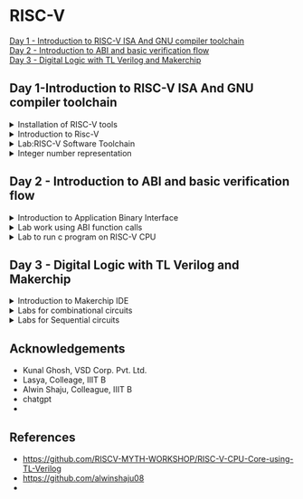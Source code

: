 # RISC-V  
[Day 1 - Introduction to RISC-V ISA And GNU compiler toolchain ](#day-1-introduction-to-risc-v-isa-and-gnu-compiler-toolchain)  
[Day 2 - Introduction to ABI and basic verification flow](#day-2---introduction-to-abi-and-basic-verification-flow)  
[Day 3 - Digital Logic with TL Verilog and Makerchip](#day-3---digital-logic-with-tl-verilog-and-makerchip)

## Day 1-Introduction to RISC-V ISA And GNU compiler toolchain 
 
<details> 
<summary> Installation of RISC-V tools</summary>  

Steps to install Risc-tools (linux)

```
git clone https://github.com/kunalg123/riscv_workshop_collaterals.git
cd riscv_workshop_collaterals
chmod +x run.sh
./run.sh

```

 Once you run it you will get make error. ignore it  and type the following command

 ```

cd ~/riscv_toolchain/iverilog/
git checkout --track -b v10-branch origin/v10-branch
git pull 
chmod 777 autoconf.sh 
./autoconf.sh 
./configure 
make
sudo make install

```

- To set the PATH variable in .bashrc

```

gedit .bashrc
#Instead of rachana put your username
export PATH="/home/rachana/riscv_toolchain/riscv64-unknown-elf-gcc-8.3.0-2019.08.0-x86_64-linux-ubuntu14/bin:$PATH"
#Type at last line # close the bashrc and type
source .bashrc

```

</details>  
<details>
 <summary>Introduction to Risc-V</summary>  
 The RISC-V Instruction Set Architecture (ISA) is an open and royalty-free instruction set architecture designed for use in computer processors. It is based on the principles of Reduced Instruction Set Computing (RISC), which aims to simplify the processor's instruction set, making it easier to design, implement, and optimize processors. Below is the list of instructions used in Risc-V:  
 
 1.Pseudo Instructions  
 2.Base integer instructions[RV64I]   
 3.Multiple extention instruction[RV64M]  
 4.Single and double floating point instruction (RV64F, RV64D)  
 5.Application binary instruction  
 6.Memory allocation and stack pointer  
 
</details>  
<details>
 <summary>Lab:RISC-V Software Toolchain</summary>  
 Let us take an example [sum1ton.c] to understand how to compile code using RISC-V GCC compiler.  
 
 ```  
 #include <stdio.h>
int main()
{
    int i, sum =0, n=5;
    for(i=1;i<=n;++i)
    {
        sum+=i;
    }
    printf("sum of numbers from 1 to %d is %d \n",n,sum);
    return 0;
}      
```  
Execute the above code using GCC compiler to ensure that the code do not have any issues:  

```  
gcc <filename>  
./a.out
```
Compiling the same code using RISC-V GCC compiler or simulator:  

```
riscv64-unknown-elf-gcc <compiler option -O1 ; Ofast> <ABI specifier -lp64; -lp32; -ilp32> <architecture specifier -rv64i ; -rv32i> -o <object filename> <C filename>
spike pk <object file>
```
Output of the compilation:  

![sum1ton_simulation](https://github.com/Rachanaka/RISC-V/blob/main/Images/sum1ton_simulation.png)  

To deassemble the object file:  

```
riscv64-unknown-elf-objdump -d <filename>  
```
Use the below command to scroll through the output of object file:  
 
```
riscv64-unknown-elf-objdump -d <filename> | less
```
Use the below command to debug using spike:  
```
spike -d pk sum1ton.o
```
Below are images of debug:  

  <img src="./Images/spike_debug.png" width="400">
  <img src="./Images/obj_debug.png" width="501"> 

</details>

<details>
 <summary>Integer number representation</summary>
 Maximum unsigned number that can be represented by riscv 64 bit is 18446744073709551615 i.e. (2^64 - 1) where as maximum and  minimum signed numbers that can be represented by riscv 64 bit is 9223372036854775807 and -9223372036854775808. The same can be verified using below program: 
 
```  
#include<stdio.h>
#include<math.h>
int main()
{
    long long int max=(long long int)(pow(2,63)-1);
    long long int min=(long long int)(pow(2,63)*-1);
    unsigned long long int unsigned_max=(unsigned long long int)(pow(2,64),-1);
    printf("Highest number represented by signed long long int is %lld \n",max);
    printf("Highest number represented by signed long long int is %lld \n",min);
    printf("Highest number represented by unsigned long long int is %llu \n",unsigned_max);
    return 0;
}
```

Output of the program:  

<img src="./Images/unsigned_signed.png">

</details>  

## Day 2 - Introduction to ABI and basic verification flow  
<details>
 <summary>Introduction to Application Binary Interface</summary>    
 
How does the ABI access the hardware resources? 
  - It uses different registers(32 in number) which are each of width `XLEN = 32 bit` for RV32 (~`XLEN = 64 for RV64`) . On a higher level of abstraction these registers are accessed by their respective ABI names.
  
 - In RISC-V architecture, the memories are byte addressable. The RISC-V belongs to the little endian memory addressing system.
  
  For base integer instructions there are broadly 3 types of of such registers:
  - I-type : For instructions having immediate values as operands.
  - R-type : For instructions having only registers as operands.
  - S-type : For instructions used for storing operations.
    
Below is the format of each of these instructions:  

![instruction_format](https://github.com/Rachana-Kaparthi/RISC-V/blob/main/Images/instruction_format.png)  
Below is the list of 32 registers and their ABI names:  
![ABI_registers](https://github.com/Rachana-Kaparthi/RISC-V/blob/main/Images/ABI_registers.png) 

</details>  
<details>  
 <summary>Lab work using ABI function calls</summary>  
 
We try to implement the same program "sum of numbers from 1 to n" in a different method by taking the advantage of ABI interface and function calls.
- There is the main C program containing the code for the summation of numbers from 1 to n.
- We modify it and through the C program we make some funtion calls to the Assembly Language Program trhough the registers a0 and a1.
- We write the assembly language program in the RISC-V ISA and do the computation.
- Finally we send back the final results through the register a0 to the C pogram to get the final output.
  
![](https://github.com/Rachana-Kaparthi/RISC-V/blob/main/Images/Block_diagram_for_C_to_assembly_code.JPG)

**Complete Algorithm Flowchart for running the C program using Assembly language**  
![](https://github.com/Rachana-Kaparthi/RISC-V/blob/main/Images/Algorithm_Flowchart_for_C_to_assembly_code.JPG)  

**Code of Modified custom C program and "load.S" Assembly language program**  

```
#include<stdio.h>
extern int load(int x,int y);
int main()
{
    int result=0, count=9;
    result = load(0x0,count+1);
    printf("sum of nubers from 1 to %d is %d\n",count,result);

}
```

```
.section .text
.global load
.type load, @function
load:
        add a4,a0,zero //initialize sum register a4 with 0x0
        add a2,a0,a1   //store count of 10 in register a2, register a1 is loaded with 0xA(decimal 10) from main
        add a3,a0,zero //initialize intermediate sum register a3 by 0 
loop:   add a4,a3,a4   //incremental addition
        addi a3,a3,1   //increment intermediate register by 1
        blt a3,a2,loop //if a3 < a2, branch to loop named <loop>
        add a0,a4,zero //store the final result to a0 so that it can be read by main program
        ret
```
  - Command used to compile the program is `riscv64-unknown-elf-gcc -Ofast -mabi=lp64 -march=rv64i -o 1to9_custom.o 1to9_custom.c load.S`. 
  - To view to disassemble and view the object file in readable format, we use `riscv64-unknown-elf-objdump -d 1to9_custom.o|less`.
  - To run we use spike which is a RISC-V simulator, following is the command `spike pk 1to9_custom.o`.
  
</details>  
<details>
 <summary>Lab to run c program on RISC-V CPU</summary>  
 
### List of Commands:
1. We clone the RISC-V workshop collaterals repository into our local machine:
`$git clone https://github.com/kunalg123/riscv_workshop_collaterals.git`

2. After downloading is complete, move inside the directory.
`$cd riscv_workshop_collaterals`

3. Move to the labs folder.
`$cd labs`

4. To list the contents of the directory, type : 
`$ls -ltr`

![](https://github.com/Rachana-Kaparthi/RISC-V/blob/main/Images/gitclone_riscv_collaterals.png) 

5. To view the RISC-V CPU code (for picorv32) written in Verilog :
`$vim picorv32.v` .  This contains the entire verilog netlist.

6. To view the testbench file:
`$vim testbench.v` .  This is where we read the hexfile. Scroll down to see the line : **$readmemh("firmware.hex",memory)**

![](https://github.com/Rachana-Kaparthi/RISC-V/blob/main/Images/firmware_file_called_inside_tesbench.png)  

7. To view the standard script of how do we create the hex file :
`$vim rv32im.sh` .  This file contains basically all the necessary set of scripts required to convert the C and Assembly code into hex file and load it into the memory, and then run it. 

8. In order to run this shell script file, we have to change the read/write/execute permissions.
`$chmod 777 rv32im.sh`

9. To run the  script file, type :
`./rv32im.sh`

10. To view the internals of the firmware hex files:
For 64-bit : `$vim firmware.hex`

![](https://github.com/Rachana-Kaparthi/RISC-V/blob/main/Images/firmware_hex_file.png)  

For 32-bit : `$vim firmware32.hex`  

![](https://github.com/Rachana-Kaparthi/RISC-V/blob/main/Images/firmware32_hex_file.png)

These files shows how the application software is converted into bitstreams and this firmware file is loaded into the memory through the testbench. This file is then processed by the RISC-V core and finally it displays the output results.

**Final Output after running shell script**  

![](https://github.com/Rachana-Kaparthi/RISC-V/blob/main/Images/final_output_day2.png)  

</details>

## Day 3 - Digital Logic with TL Verilog and Makerchip  
<details>
 <summary>Introduction to Makerchip IDE</summary>  
 Day 3 of the workshop included the following:

    1. Combinational logic in TL-Verilog using Makerchip
    2. Sequential and pipelined logic
    3. Validity
    4. Hierarchy


An introduction to TL-Verilog was done and we implemented basic combinational and sequential logic using the same.This day finally ended with an implementation of a sequential cyclic calculator. For this, Makerchip IDE, which is an open source tool developed by Redwood EDA has been utilised.
  
  TL-Verilog is an extension for System Verilog, moreover it acts as an higher level abstraction for System verilog which makes HDL implementation very easy and error free. Here we deal the design at a transaction level assuming the design as a pipeline, where inputs would be provided and output will be generated at the end of the pipeline. 
  
  **Advantages** : 
   - Code reduction , and thus less chances of being bug prone.
   - In pipelining ,the flip flops,registers and other staged signals are implied from the context. 
   - It is very easy to stage different sections without impacting the behaviour of the logic.
   - Validity feature which provides easier debugging, cleaner design, automated clock gating and better error checking capabilities.
</details>  
<details>
 <summary>Labs for combinational circuits</summary>   
 
**Inverter using Makerchip**  
![](https://github.com/Rachana-Kaparthi/RISC-V/blob/main/Images/and_makerchip.png)

**Vector addition**  
![](https://github.com/Rachana-Kaparthi/RISC-V/blob/main/Images/inverter_makerchip.png)  

**Multiplexer**  
![](https://github.com/Rachana-Kaparthi/RISC-V/blob/main/Images/multiplexer%2Bmakerchip.png)  

**Combinational Calculator**  
![](https://github.com/Rachana-Kaparthi/RISC-V/blob/main/Images/calculator_makerchip.png)  

</details>

<details>
 <summary>Labs for Sequential circuits</summary>   
 
 **Fibanocci Series**
 ![](https://github.com/Rachana-Kaparthi/RISC-V/blob/main/Images/fibanocci_series.png)
 
</details>  

## Acknowledgements  
- Kunal Ghosh, VSD Corp. Pvt. Ltd.
- Lasya, Colleage, IIIT B
- Alwin Shaju, Colleague, IIIT B
- chatgpt
- 

## References  

- https://github.com/RISCV-MYTH-WORKSHOP/RISC-V-CPU-Core-using-TL-Verilog
- https://github.com/alwinshaju08
- 


